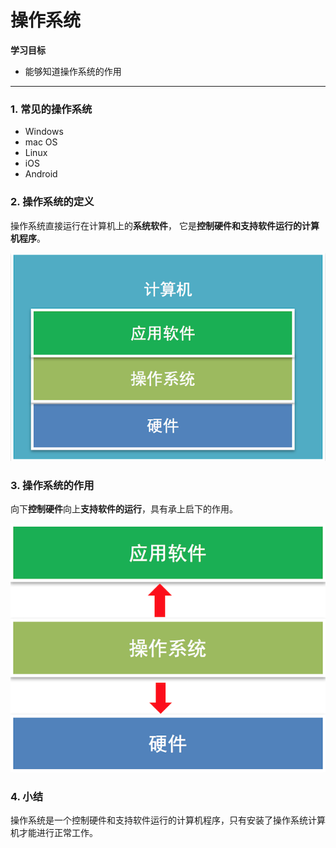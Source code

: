 # 操作系统

**学习目标**

* 能够知道操作系统的作用

---

### 1. 常见的操作系统

* Windows
* mac OS
* Linux
* iOS
* Android

### 2. 操作系统的定义

操作系统直接运行在计算机上的**系统软件**， 它是**控制硬件和支持软件运行的计算机程序**。

![操作系统](/linux基础命令/imgs/czxt.png)

### 3. 操作系统的作用

向下**控制硬件**向上**支持软件的运行**，具有承上启下的作用。

![操作系统作用](/linux基础命令/imgs/czxtzy.png)

### 4. 小结

操作系统是一个控制硬件和支持软件运行的计算机程序，只有安装了操作系统计算机才能进行正常工作。


